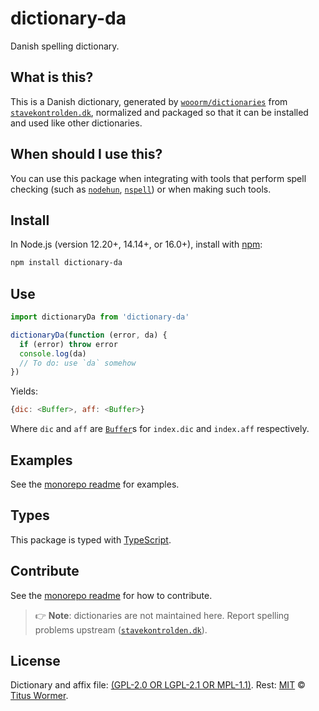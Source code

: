 # dictionary-da

Danish spelling dictionary.

## What is this?

This is a Danish dictionary,
generated by [`wooorm/dictionaries`][dictionaries] from
[`stavekontrolden.dk`][source],
normalized and packaged so that it can be installed and used like other
dictionaries.

## When should I use this?

You can use this package when integrating with tools that perform spell checking
(such as [`nodehun`][nodehun], [`nspell`][nspell]) or when making such tools.

## Install

In Node.js (version 12.20+, 14.14+, or 16.0+), install with [npm][]:

```sh
npm install dictionary-da
```

## Use

```js
import dictionaryDa from 'dictionary-da'

dictionaryDa(function (error, da) {
  if (error) throw error
  console.log(da)
  // To do: use `da` somehow
})
```

Yields:

```js
{dic: <Buffer>, aff: <Buffer>}
```

Where `dic` and `aff` are [`Buffer`][buffer]s for `index.dic` and `index.aff`
respectively.

## Examples

See the [monorepo readme][dictionaries] for examples.

## Types

This package is typed with [TypeScript][].

## Contribute

See the [monorepo readme][dictionaries] for how to contribute.

> 👉 **Note**: dictionaries are not maintained here.
> Report spelling problems upstream ([`stavekontrolden.dk`][source]).

## License

Dictionary and affix file: [(GPL-2.0 OR LGPL-2.1 OR MPL-1.1)](https://github.com/wooorm/dictionaries/blob/main/dictionaries/da/license).
Rest: [MIT][] © [Titus Wormer][home].

[hunspell]: https://hunspell.github.io

[nodehun]: https://github.com/nathanjsweet/nodehun

[nspell]: https://github.com/wooorm/nspell

[macos]: https://github.com/wooorm/dictionaries#example-use-with-macos

[source]: https://stavekontrolden.dk

[npm]: https://docs.npmjs.com/cli/install

[dictionaries]: https://github.com/wooorm/dictionaries

[mit]: https://github.com/wooorm/dictionaries/blob/main/license

[buffer]: https://nodejs.org/api/buffer.html#buffer_buffer

[home]: https://wooorm.com

[typescript]: https://www.typescriptlang.org
